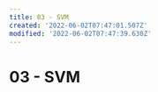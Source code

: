 ```yaml
---
title: 03 - SVM
created: '2022-06-02T07:47:01.507Z'
modified: '2022-06-02T07:47:39.630Z'
---
```


# 03 - SVM

